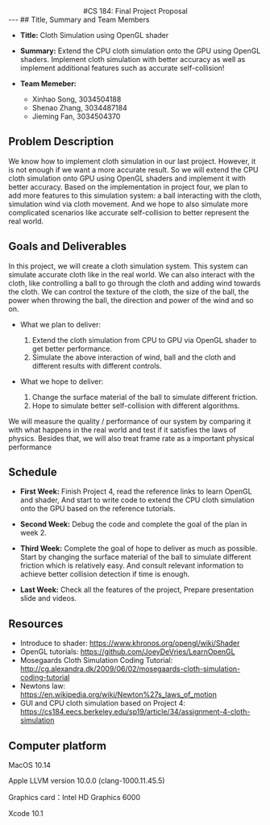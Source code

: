 <center>
#CS 184: Final Project Proposal
</center>
---
## Title, Summary and Team Members

+ **Title:** Cloth Simulation using OpenGL shader

+ **Summary:** Extend the CPU cloth simulation onto the GPU using OpenGL shaders. Implement cloth simulation with better accuracy as well as implement additional features such as accurate self-collision!

+ **Team Memeber:**
	+ Xinhao Song, 3034504188
	+ Shenao Zhang, 3034487184
	+ Jieming Fan, 3034504370

## Problem Description

We know how to implement cloth simulation in our last project. However, it is not enough if we want a more accurate result. So we will extend the CPU cloth simulation onto GPU using OpenGL shaders and implement it with better accuracy. 
Based on the implementation in project four, we plan to add more features to this simulation system: a ball interacting with the cloth, simulation wind via cloth movement. And we hope to also simulate more complicated scenarios like accurate self-collision to better represent the real world.


## Goals and Deliverables

In this project, we will create a cloth simulation system. This system can simulate accurate cloth like in the real world. We can also interact with the cloth, like controlling a ball to go through the cloth and adding wind towards the cloth. We can control the texture of the cloth, the size of the ball, the power when throwing the ball, the direction and power of the wind and so on.

+ What we plan to deliver:
	1. Extend the cloth simulation from CPU to GPU via OpenGL shader to get better performance. 
	2. Simulate the above interaction of wind, ball and the cloth and different results with different controls.

+ What we hope to deliver:
	1. Change the surface material of the ball to simulate different friction.
	2. Hope to simulate better self-collision with different algorithms.

We will measure the quality / performance of our system by comparing it with what happens in the real world and test if it satisfies the laws of physics. Besides that, we will also treat frame rate as a important physical performance

## Schedule

+ **First Week:** Finish Project 4, read the reference links to learn OpenGL and shader, And start to write code to extend the CPU cloth simulation onto the GPU based on the reference tutorials.

+ **Second Week:** Debug the code and complete the goal of the plan in week 2.

+ **Third Week:** Complete the goal of hope to deliver as much as possible. Start by changing the surface material of the ball to simulate different friction which is relatively easy. And consult relevant information to achieve better collision detection if time is enough.

+ **Last Week:** Check all the features of the project, Prepare presentation slide and videos.

## Resources

+ Introduce to shader: <https://www.khronos.org/opengl/wiki/Shader>
+ OpenGL tutorials: <https://github.com/JoeyDeVries/LearnOpenGL>
+ Mosegaards Cloth Simulation Coding Tutorial: <http://cg.alexandra.dk/2009/06/02/mosegaards-cloth-simulation-coding-tutorial>
+ Newtons law: <https://en.wikipedia.org/wiki/Newton%27s_laws_of_motion>
+ GUI and CPU cloth simulation based on Project 4: <https://cs184.eecs.berkeley.edu/sp19/article/34/assignment-4-cloth-simulation>

## Computer platform

MacOS 10.14 

Apple LLVM version 10.0.0 (clang-1000.11.45.5)

Graphics card：Intel HD Graphics 6000

Xcode 10.1
